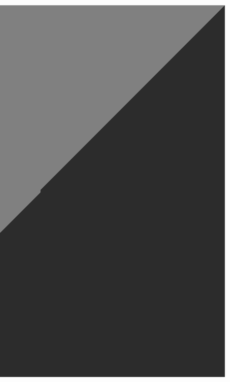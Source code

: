 <h6>

<a href="https://example.com">
  <table border="600" align=right z-index=9999>
    <tr><td> </td></tr>
  </table>
</a>

</h6>
